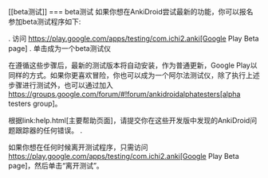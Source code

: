 [[beta测试]]
=== beta测试
如果你想在AnkiDroid尝试最新的功能，你可以报名参加beta测试程序如下:

 . 访问 https://play.google.com/apps/testing/com.ichi2.anki[Google Play Beta page]
 . 单击成为一个beta测试仪
 
在遵循这些步骤后，最新的测试版本将自动安装，作为普通更新，Google Play以同样的方式。如果你更喜欢冒险，你也可以成为一个阿尔法测试仪，除了执行上述步骤进行测试外，也可以通过加入 https://groups.google.com/forum/#!forum/ankidroidalphatesters[alpha testers group]。

根据link:help.html[主要帮助页面]，请提交你在这些开发版中发现的AnkiDroid问题跟踪器的任何错误。 .

如果你想在任何时候离开测试程序，只需访问 https://play.google.com/apps/testing/com.ichi2.anki[Google Play Beta page]，然后单击“离开测试”。
